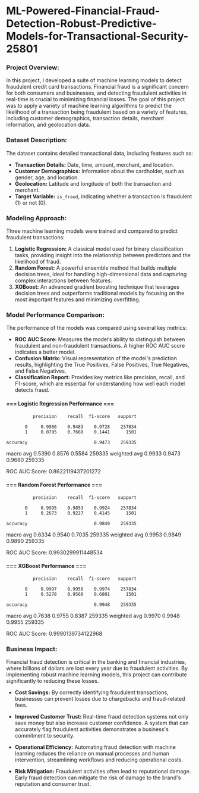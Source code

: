 # ML-Powered-Financial-Fraud-Detection-Robust-Predictive-Models-for-Transactional-Security-25801
### Project Overview:
In this project, I developed a suite of machine learning models to detect fraudulent credit card transactions. Financial fraud is a significant concern for both consumers and businesses, and detecting fraudulent activities in real-time is crucial to minimizing financial losses. The goal of this project was to apply a variety of machine learning algorithms to predict the likelihood of a transaction being fraudulent based on a variety of features, including customer demographics, transaction details, merchant information, and geolocation data.

### Dataset Description:
The dataset contains detailed transactional data, including features such as:
- **Transaction Details:** Date, time, amount, merchant, and location.
- **Customer Demographics:** Information about the cardholder, such as gender, age, and location.
- **Geolocation:** Latitude and longitude of both the transaction and merchant.
- **Target Variable:** `is_fraud`, indicating whether a transaction is fraudulent (1) or not (0).

### Modeling Approach:
Three machine learning models were trained and compared to predict fraudulent transactions:
1. **Logistic Regression:** A classical model used for binary classification tasks, providing insight into the relationship between predictors and the likelihood of fraud.
2. **Random Forest:** A powerful ensemble method that builds multiple decision trees, ideal for handling high-dimensional data and capturing complex interactions between features.
3. **XGBoost:** An advanced gradient boosting technique that leverages decision trees and outperforms traditional models by focusing on the most important features and minimizing overfitting.

### Model Performance Comparison:
The performance of the models was compared using several key metrics:
- **ROC AUC Score:** Measures the model’s ability to distinguish between fraudulent and non-fraudulent transactions. A higher ROC AUC score indicates a better model.
- **Confusion Matrix:** Visual representation of the model's prediction results, highlighting the True Positives, False Positives, True Negatives, and False Negatives.
- **Classification Report:** Provides key metrics like precision, recall, and F1-score, which are essential for understanding how well each model detects fraud.

#### === Logistic Regression Performance ===

              precision    recall  f1-score   support

           0     0.9986    0.9483    0.9728    257834
           1     0.0795    0.7668    0.1441      1501

    accuracy                         0.9473    259335
   macro avg     0.5390    0.8576    0.5584    259335
weighted avg     0.9933    0.9473    0.9680    259335

ROC AUC Score: 0.8622119437201272


#### === Random Forest Performance ===

              precision    recall  f1-score   support

           0     0.9995    0.9853    0.9924    257834
           1     0.2673    0.9227    0.4145      1501

    accuracy                         0.9849    259335
   macro avg     0.6334    0.9540    0.7035    259335
weighted avg     0.9953    0.9849    0.9890    259335

ROC AUC Score: 0.9930299911448534


#### === XGBoost Performance ===
              precision    recall  f1-score   support

           0     0.9997    0.9950    0.9974    257834
           1     0.5278    0.9560    0.6801      1501

    accuracy                         0.9948    259335
   macro avg     0.7638    0.9755    0.8387    259335
weighted avg     0.9970    0.9948    0.9955    259335

ROC AUC Score: 0.9990139734122968

### Business Impact:
Financial fraud detection is critical in the banking and financial industries, where billions of dollars are lost every year due to fraudulent activities. By implementing robust machine learning models, this project can contribute significantly to reducing these losses.

- **Cost Savings:** By correctly identifying fraudulent transactions, businesses can prevent losses due to chargebacks and fraud-related fees.

- **Improved Customer Trust:** Real-time fraud detection systems not only save money but also increase customer confidence. A system that can accurately flag fraudulent activities demonstrates a business's commitment to security.

- **Operational Efficiency:** Automating fraud detection with machine learning reduces the reliance on manual processes and human intervention, streamlining workflows and reducing operational costs.

- **Risk Mitigation:** Fraudulent activities often lead to reputational damage. Early fraud detection can mitigate the risk of damage to the brand's reputation and consumer trust.

